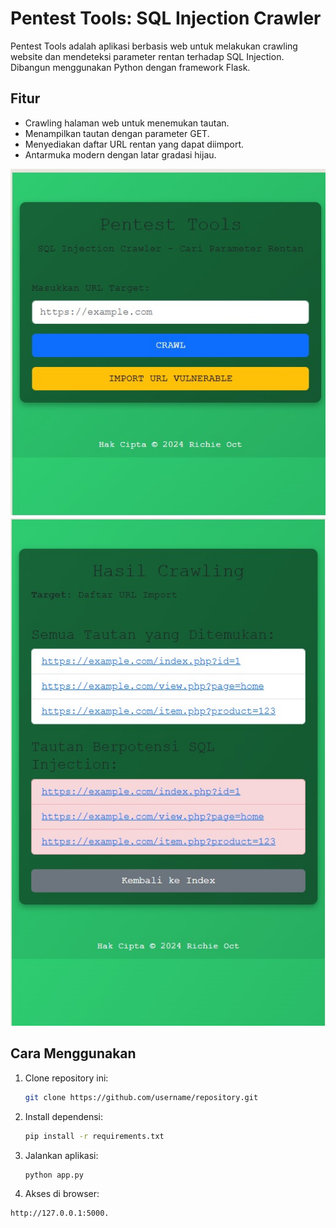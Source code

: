 # Pentest Tools: SQL Injection Crawler

Pentest Tools adalah aplikasi berbasis web untuk melakukan crawling website dan mendeteksi parameter rentan terhadap SQL Injection. Dibangun menggunakan Python dengan framework Flask.

## Fitur
- Crawling halaman web untuk menemukan tautan.
- Menampilkan tautan dengan parameter GET.
- Menyediakan daftar URL rentan yang dapat diimport.
- Antarmuka modern dengan latar gradasi hijau.

![Alt Text](https://github.com/tuwiliyt/TuwiliCr4wl/blob/main/richie1.jpg?raw=true)
![Alt Text](https://github.com/tuwiliyt/TuwiliCr4wl/blob/main/richie2.jpg?raw=true)


## Cara Menggunakan
1. Clone repository ini:
   ```bash
   git clone https://github.com/username/repository.git

2. Install dependensi:
   ```bash
   pip install -r requirements.txt

3. Jalankan aplikasi:
   ```bash
   python app.py

4. Akses di browser:
  ```bash
  http://127.0.0.1:5000.
